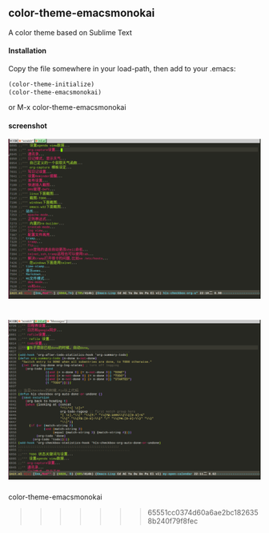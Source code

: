 <h2>color-theme-emacsmonokai</h2>

A color theme based on Sublime Text

<h4>Installation</h4>

Copy the file somewhere in your load-path, then add to your .emacs:

	(color-theme-initialize)
	(color-theme-emacsmonokai)
	
or M-x color-theme-emacsmonokai

<h4>screenshot</h4>

![screenshot](https://github.com/gygy/color-theme-emacsmonokai/raw/master/color-theme-emacsmonokai.png)

![screenshot](https://github.com/gygy/color-theme-emacsmonokai/raw/master/color-theme-emacsmonokai2.png)
=======
color-theme-emacsmonokai
>>>>>>> 65551cc0374d60a6ae2bc1826358b240f79f8fec
